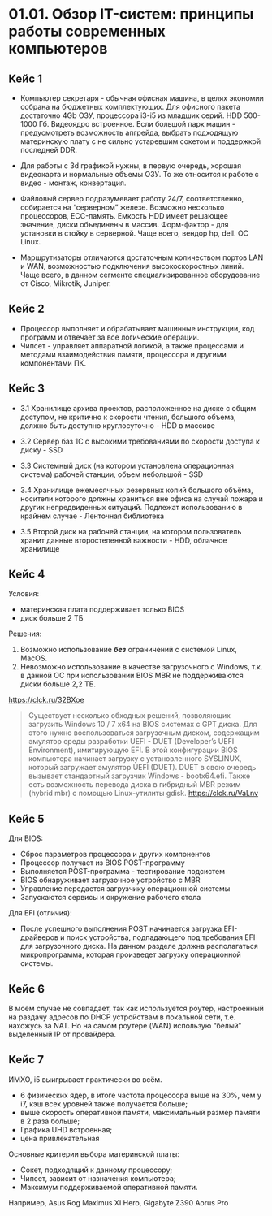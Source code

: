 # 01.01. Обзор IT-систем: принципы работы современных компьютеров
## Кейс 1
- Компьютер секретаря - обычная офисная машина, в целях экономии собрана на бюджетных комплектующих. Для офисного пакета достаточно 4Gb ОЗУ, процессора i3-i5 из младших серий. HDD 500-1000 Гб. Видеоядро встроенное. Если большой парк машин - предусмотреть возможность апгрейда, выбрать подходящую материнскую плату с не сильно устаревшим сокетом и поддержкой последней DDR.

- Для работы с 3d графикой нужны, в первую очередь, хорошая видеокарта и нормальные объемы ОЗУ. То же относится к работе с видео - монтаж, конвертация.

- Файловый сервер подразумевает работу 24/7, соответственно, собирается на “серверном” железе. Возможно несколько процессоров, ECC-память. Емкость HDD имеет решающее значение, диски объединены в массив. Форм-фактор - для установки в стойку в серверной. Чаще всего, вендор  hp, dell. ОС Linux.

- Маршрутизаторы отличаются достаточным количеством портов LAN и WAN, возможностью подключения высокоскоростных линий. Чаще всего, в данном сегменте специализированное оборудование от Cisco, Mikrotik, Juniper.

## Кейс 2
- Процессор выполняет и обрабатывает машинные инструкции, код программ и отвечает за все логические операции.
- Чипсет - управляет аппаратной логикой, а также процессами и методами взаимодействия памяти, процессора и другими компонентами ПК.

## Кейс 3
- 3.1 Хранилище архива проектов, расположенное на диске с общим доступом, не критично к скорости чтения, большого объема, должно быть доступно круглосуточно - HDD в массиве

- 3.2 Сервер баз 1С с высокими требованиями по скорости доступа к диску - SSD

- 3.3 Системный диск (на котором установлена операционная система) рабочей станции, объем небольшой - SSD

- 3.4 Хранилище ежемесячных резервных копий большого объёма, носители которого должны храниться вне офиса на случай пожара и других непредвиденных ситуаций. Подлежат использованию в крайнем случае - Ленточная библиотека

- 3.5 Второй диск на рабочей станции, на котором пользователь хранит данные второстепенной важности - HDD, облачное хранилище

## Кейс 4
Условия:
- материнская плата поддерживает только BIOS
- диск больше 2 ТБ

Решения:
1. Возможно использование ***без*** ограничений с системой Linux, MacOS.
2. Невозможно использование в качестве загрузочного с Windows, т.к. в данной ОС при использовании BIOS MBR не поддерживаются диски больше 2,2 ТБ.

https://clck.ru/32BXoe

>Существует несколько обходных решений, позволяющих загрузить Windows 10 / 7 x64 на BIOS системах с GPT диска. Для этого нужно воспользоваться загрузочным диском, содержащим эмулятор среды разработки UEFI - DUET (Developer’s UEFI Environment), имитирующую EFI. В этой конфигурации BIOS компьютера начинает загрузку с установленного SYSLINUX, который загружает эмулятор UEFI (DUET). DUET в свою очередь вызывает стандартный загрузчик Windows - bootx64.efi. Также есть возможность перевода диска в гибридный MBR режим (hybrid mbr) с помощью Linux-утилиты gdisk. https://clck.ru/VaLnv

## Кейс 5
Для BIOS:
- Сброс параметров процессора и других компонентов
- Процессор получает из BIOS POST-программу
- Выполняется POST-программа - тестирование подсистем
- BIOS обнаруживает загрузочное устройство с MBR
- Управление передается загрузчику операционной системы
- Запускаются сервисы и окружение рабочего стола

Для EFI (отличия):
- После успешного выполнения POST начинается загрузка EFI-драйверов и поиск устройства, подпадающего под требования EFI для загрузочного диска. На данном разделе должна располагаться микропрограмма, которая произведет загрузку операционной системы.

## Кейс 6
В моём случае не совпадает, так как используется роутер, настроенный на раздачу адресов по DHCP устройствам в локальной сети, т.е. нахожусь за NAT. Но на самом роутере (WAN) использую “белый” выделенный IP от провайдера.

## Кейс 7
ИМХО, i5 выигрывает практически во всём.
- 6 физических ядер, в итоге частота процессора выше на 30%, чем у i7, кэш всех уровней также получается больше;
- выше скорость оперативной памяти, максимальный размер памяти в 2 раза больше;
- Графика UHD встроенная;
- цена привлекательная

Основные критерии выбора материнской платы:
- Сокет, подходящий к данному процессору;
- Чипсет, зависит от назначения компьютера;
- Максимум поддерживаемой оперативной памяти.

Например, Asus Rog Maximus XI Hero, Gigabyte Z390 Aorus Pro
